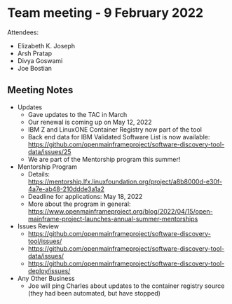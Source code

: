 # Team meeting - 9 February 2022

Attendees:
 - Elizabeth K. Joseph
 - Arsh Pratap
 - Divya Goswami
 - Joe Bostian

## Meeting Notes

  - Updates
    - Gave updates to the TAC in March
    - Our renewal is coming up on May 12, 2022
    - IBM Z and LinuxONE Container Registry now part of the tool
    - Back end data for IBM Validated Software List is now available: https://github.com/openmainframeproject/software-discovery-tool-data/issues/25
    - We are part of the Mentorship program this summer!
  - Mentorship Program
    - Details: https://mentorship.lfx.linuxfoundation.org/project/a8b8000d-e30f-4a7e-ab48-210ddde3a1a2
    - Deadline for applications: May 18, 2022
    - More about the program in general: https://www.openmainframeproject.org/blog/2022/04/15/open-mainframe-project-launches-annual-summer-mentorships
  - Issues Review
    - https://github.com/openmainframeproject/software-discovery-tool/issues/
    - https://github.com/openmainframeproject/software-discovery-tool-data/issues/
    - https://github.com/openmainframeproject/software-discovery-tool-deploy/issues/
  - Any Other Business
    - Joe will ping Charles about updates to the container registry source (they had been automated, but have stopped)

